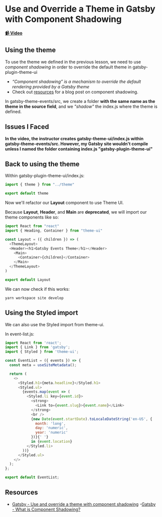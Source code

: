 # Use and Override a Theme in Gatsby with Component Shadowing

**[📹 Video](https://egghead.io/lessons/gatsby-use-and-override-a-theme-in-gatsby-with-component-shadowing)**

## Using the theme

To use the theme we defined in the previous lesson, we need to use *component shadowing* in order to override the default theme in gatsby-plugin-theme-ui
- *“Component shadowing” is a mechanism to override the default rendering provided by a Gatsby theme*
- Check out [resources](#resources) for a blog post on component shadowing.

In gatsby-theme-events/src, we create a folder **with the same name as the theme in the source field**, and we *"shadow"* the index.js where the theme is defined.

## Issues I Faced
**In the video, the instructor creates gatsby-theme-ui/index.js within gatsby-theme-events/src. However, my Gatsby site wouldn't compile unless I named the folder containing index.js "gatsby-plugin-theme-ui"**

## Back to using the theme
Within gatsby-plugin-theme-ui/index.js:
```javascript
import { theme } from "../theme"

export default theme
```
Now we'll refactor our **Layout** component to use Theme UI.

Because **Layout**, **Header**, and **Main** are **deprecated**, we will import our theme components like so:
```javascript
import React from "react"
import { Heading, Container } from "theme-ui"

const Layout = ({ children }) => (
  <ThemeLayout>
  <Header><h1>Gatsby Events Theme</h1></Header>
    <Main>
      <Container>{children}</Container>
    </Main>
  </ThemeLayout>
)

export default Layout
```
We can now check if this works:
```
yarn workspace site develop
```

## Using the Styled import
We can also use the Styled import from theme-ui.

In event-list.js:
```javascript
import React from 'react';
import { Link } from 'gatsby';
import { Styled } from 'theme-ui';

const EventList = ({ events }) => {
  const meta = useSiteMetadata();

  return (
    <>
      <Styled.h1>{meta.headline}</Styled.h1>
      <Styled.ul>
        {events.map(event => (
          <Styled.li key={event.id}>
            <strong>
              <Link to={event.slug}>{event.name}</Link>
            </strong>
            <br />
            {new Date(event.startDate).toLocaleDateString('en-US', {
              month: 'long',
              day: 'numeric',
              year: 'numeric'
            })}{' '}
            in {event.location}
          </Styled.li>
        ))}
      </Styled.ul>
    </>
  );
};

export default EventList;
```
## Resources
- [Gatsby - Use and override a theme with component shadowing](https://www.gatsbyjs.org/tutorial/building-a-theme/#use-and-override-a-theme-with-component-shadowing)
-[Gatsby - What is Component Shadowing?](https://www.gatsbyjs.org/blog/2019-04-29-component-shadowing/)
